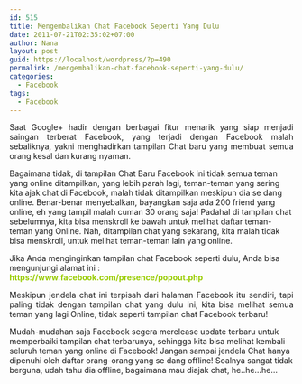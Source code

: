 ```yaml
---
id: 515
title: Mengembalikan Chat Facebook Seperti Yang Dulu
date: 2011-07-21T02:35:02+07:00
author: Nana
layout: post
guid: https://localhost/wordpress/?p=490
permalink: /mengembalikan-chat-facebook-seperti-yang-dulu/
categories:
  - Facebook
tags:
  - Facebook
---
```

<p style="text-align: justify;">
  Saat Google+ hadir dengan berbagai fitur menarik yang siap menjadi saingan terberat Facebook, yang terjadi dengan Facebook malah sebaliknya, yakni menghadirkan tampilan Chat baru yang membuat semua orang kesal dan kurang nyaman.
</p>

Bagaimana tidak, di tampilan Chat Baru Facebook ini tidak semua teman yang online ditampilkan, yang lebih parah lagi, teman-teman yang sering kita ajak chat di Facebook, malah tidak ditampilkan meskipun dia se dang online. Benar-benar menyebalkan, bayangkan saja ada 200 friend yang online, eh yang tampil malah cuman 30 orang saja! Padahal di tampilan chat sebelumnya, kita bisa menskroll ke bawah untuk melihat daftar teman-teman yang Online. Nah, ditampilan chat yang sekarang, kita malah tidak bisa menskroll, untuk melihat teman-teman lain yang online.

<p style="text-align: left;">
  Jika Anda menginginkan tampilan chat Facebook seperti dulu, Anda bisa mengunjungi alamat ini : <span style="color: #99cc00;"><strong>https://www.facebook.com/presence/popout.php</strong></span>
</p>

<p style="text-align: justify;">
  Meskipun jendela chat ini terpisah dari halaman Facebook itu sendiri, tapi paling tidak dengan tampilan chat yang dulu ini, kita bisa melihat semua teman yang lagi Online, tidak seperti tampilan chat Facebook terbaru!
</p>

Mudah-mudahan saja Facebook segera merelease update terbaru untuk memperbaiki tampilan chat terbarunya, sehingga kita bisa melihat kembali seluruh teman yang online di Facebook! Jangan sampai jendela Chat hanya dipenuhi oleh daftar orang-orang yang se dang offline! Soalnya sangat tidak berguna, udah tahu dia offline, bagaimana mau diajak chat, he..he…he…